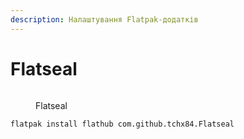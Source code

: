 ```yaml
---
description: Налаштування Flatpak-додатків
---
```


# Flatseal

<figure><img src="../../../.gitbook/assets/image (50).png" alt=""><figcaption><p>Flatseal</p></figcaption></figure>

```bash
flatpak install flathub com.github.tchx84.Flatseal
```
